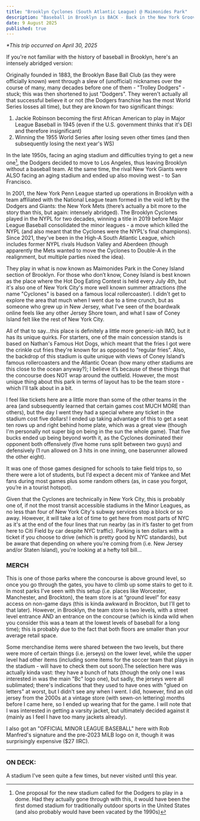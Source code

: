 ```yaml
---
title: "Brooklyn Cyclones (South Atlantic League) @ Maimonides Park"
description: "Baseball in Brooklyn is BACK - Back in the New York Groove"
date: 9 August 2025
published: true
---
```


_\*This trip occurred on April 30, 2025_

If you're not familiar with the history of baseball in Brooklyn, here's an intensely abridged version:

Originally founded in 1883, the Brooklyn Base Ball Club (as they were officially known) went through a slew of (unofficial) nicknames over the course of many, many decades before one of them - "Trolley Dodgers" - stuck; this was then shortened to just "Dodgers". They weren't actually all that successful believe it or not (the Dodgers franchise has the most World Series losses all time), but they are known for two significant things:

1. Jackie Robinson becoming the first African American to play in Major League Baseball in 1945 (even if the U.S. government thinks that it's DEI and therefore insignificant)
2. Winning the 1955 World Series after losing seven other times (and then subsequently losing the next year's WS)

In the late 1950s, facing an aging stadium and difficulties trying to get a new one[^1], the Dodgers decided to move to Los Angeles, thus leaving Brooklyn without a baseball team. At the same time, the rival New York Giants were ALSO facing an aging stadium and ended up also moving west - to San Francisco.

In 2001, the New York Penn League started up operations in Brooklyn with a team affiliated with the National League team formed in the void left by the Dodgers and Giants: the New York Mets (there’s actually a bit more to the story than this, but again: intensely abridged). The Brooklyn Cyclones played in the NYPL for two decades, winning a title in 2019 before Major League Baseball consolidated the minor leagues - a move which killed the NYPL (and also meant that the Cyclones were the NYPL's final champions). Since 2021, they've been in the High-A South Atlantic League, which includes former NYPL rivals Hudson Valley and Aberdeen (though apparently the Mets wanted to move the Cyclones to Double-A in the realignment, but multiple parties nixed the idea).

They play in what is now known as Maimonides Park in the Coney Island section of Brooklyn. For those who don’t know, Coney Island is best known as the place where the Hot Dog Eating Contest is held every July 4th, but it's also one of New York City's more well known summer attractions (the name "Cyclones" is based on a famous local rollercoaster). I didn't get to explore the area that much when I went due to a time crunch, but as someone who grew up in New Jersey, what I've seen of the boardwalk online feels like any other Jersey Shore town, and what I saw of Coney Island felt like the rest of New York City.

All of that to say...this place is definitely a little more generic-ish IMO, but it has its unique quirks. For starters, one of the main concession stands is based on Nathan's Famous Hot Dogs, which meant that the fries I got were the crinkle cut fries they're known for as opposed to “regular fries”. Also, the backdrop of this stadium is quite unique with views of Coney Island’s famous rollercoasters and the Atlantic Ocean (how many other stadiums are this close to the ocean anyway?); I believe it’s because of these things that the concourse does NOT wrap around the outfield. However, the most unique thing about this park in terms of layout has to be the team store - which I'll talk about in a bit.

I feel like tickets here are a little more than some of the other teams in the area (and subsequently learned that certain games cost MUCH MORE than others), but the day I went they had a special where any ticket in the stadium cost five dollars! I ended up taking advantage of this to get a seat ten rows up and right behind home plate, which was a great view (though I'm personally not super big on being in the sun the whole game). That five bucks ended up being beyond worth it, as the Cyclones dominated their opponent both offensively (five home runs split between two guys) and defensively (1 run allowed on 3 hits in one inning, one baserunner allowed the other eight).

It was one of those games designed for schools to take field trips to, so there were a lot of students, but I’d expect a decent mix of Yankee and Met fans during most games plus some random others (as, in case you forgot, you’re in a tourist hotspot).

Given that the Cyclones are technically in New York City, this is probably one of, if not the most transit accessible stadiums in the Minor Leagues, as no less than four of New York City's subway services stop a block or so away. However, it will take a lot of time to get here from most parts of NYC as it's at the end of the four lines that run nearby (as in it’s faster to get from here to Citi Field by car despite NYC traffic). Parking is ten dollars with a ticket if you choose to drive (which is pretty good by NYC standards), but be aware that depending on where you're coming from (i.e. New Jersey and/or Staten Island), you're looking at a hefty toll bill...

### MERCH

This is one of those parks where the concourse is above ground level, so once you go through the gates, you have to climb up some stairs to get to it. In most parks I've seen with this setup (i.e. places like Worcester, Manchester, and Brockton), the team store is at “ground level” for easy access on non-game days (this is kinda awkward in Brockton, but I’ll get to that later). However, in Brooklyn, the team store is two levels, with a street level entrance AND an entrance on the concourse (which is kinda wild when you consider this was a team at the lowest levels of baseball for a long time); this is probably due to the fact that both floors are smaller than your average retail space.

Some merchandise items were shared between the two levels, but there were more of certain things (i.e. jerseys) on the lower level, while the upper level had other items (including some items for the soccer team that plays in the stadium - will have to check them out soon).The selection here was actually kinda vast: they have a bunch of hats (though the only one I was interested in was the main "Bc" logo one), but sadly, the jerseys were all sublimated; there's indications that they used to have ones with "glued on letters" at worst, but I didn't see any when I went. I did, however, find an old jersey from the 2000s at a vintage store (with sewn-on lettering) months before I came here, so I ended up wearing that for the game. I will note that I was interested in getting a varsity jacket, but ultimately decided against it (mainly as I feel I have too many jackets already).

I also got an "OFFICIAL MINOR LEAGUE BASEBALL" here with Rob Manfred's signature and the pre-2023 MiLB logo on it, though it was surprisingly expensive ($27 IIRC).

---

### ON DECK:

A stadium I've seen quite a few times, but never visited until this year.

[^1]: One proposal for the new stadium called for the Dodgers to play in a dome. Had they actually gone through with this, it would have been the first domed stadium for traditionally outdoor sports in the United States (and also probably would have been vacated by the 1990s)
